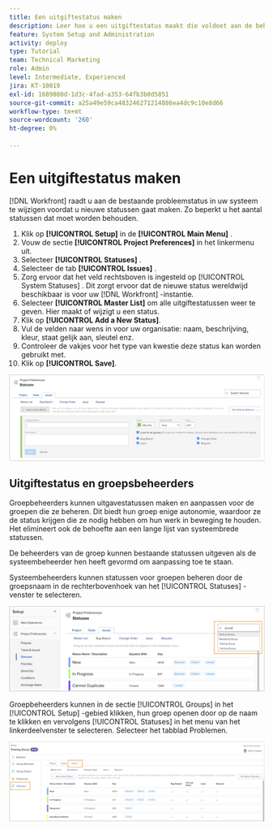 ```yaml
---
title: Een uitgiftestatus maken
description: Leer hoe u een uitgiftestatus maakt die voldoet aan de behoeften van de workflows van uw organisatie.
feature: System Setup and Administration
activity: deploy
type: Tutorial
team: Technical Marketing
role: Admin
level: Intermediate, Experienced
jira: KT-10019
exl-id: 1689080d-1d3c-4fad-a353-64fb3b0d5851
source-git-commit: a25a49e59ca483246271214886ea4dc9c10e8d66
workflow-type: tm+mt
source-wordcount: '260'
ht-degree: 0%

---
```


# Een uitgiftestatus maken

[!DNL Workfront] raadt u aan de bestaande probleemstatus in uw systeem te wijzigen voordat u nieuwe statussen gaat maken. Zo beperkt u het aantal statussen dat moet worden behouden.

1. Klik op **[!UICONTROL Setup]** in de **[!UICONTROL Main Menu]** .
1. Vouw de sectie **[!UICONTROL Project Preferences]** in het linkermenu uit.
1. Selecteer **[!UICONTROL Statuses]** .
1. Selecteer de tab **[!UICONTROL Issues]** .
1. Zorg ervoor dat het veld rechtsboven is ingesteld op [!UICONTROL System Statuses] . Dit zorgt ervoor dat de nieuwe status wereldwijd beschikbaar is voor uw [!DNL Workfront] -instantie.
1. Selecteer **[!UICONTROL Master List]** om alle uitgiftestatussen weer te geven. Hier maakt of wijzigt u een status.
1. Klik op **[!UICONTROL Add a New Status]**.
1. Vul de velden naar wens in voor uw organisatie: naam, beschrijving, kleur, staat gelijk aan, sleutel enz.
1. Controleer de vakjes voor het type van kwestie deze status kan worden gebruikt met.
1. Klik op **[!UICONTROL Save]**.

![ Nieuw statusvenster op [!UICONTROL Statuses] pagina ](assets/admin-fund-create-issue-status.png)

## Uitgiftestatus en groepsbeheerders

Groepbeheerders kunnen uitgavestatussen maken en aanpassen voor de groepen die ze beheren. Dit biedt hun groep enige autonomie, waardoor ze de status krijgen die ze nodig hebben om hun werk in beweging te houden. Het elimineert ook de behoefte aan een lange lijst van systeembrede statussen.

De beheerders van de groep kunnen bestaande statussen uitgeven als de systeembeheerder hen heeft gevormd om aanpassing toe te staan.

Systeembeheerders kunnen statussen voor groepen beheren door de groepsnaam in de rechterbovenhoek van het [!UICONTROL Statuses] -venster te selecteren.

![ het lijstmenu van de Groep op [!UICONTROL Statuses] pagina ](assets/admin-fund-change-group-master-list.png)

Groepbeheerders kunnen in de sectie [!UICONTROL Groups] in het [!UICONTROL Setup] -gebied klikken, hun groep openen door op de naam te klikken en vervolgens [!UICONTROL Statuses] in het menu van het linkerdeelvenster te selecteren. Selecteer het tabblad Problemen.

![[!UICONTROL Statuses] sectie van [!UICONTROL Group] page ](assets/admin-fund-group-issue-statuses.png)

<!---
For detailed information on how managing statuses can be done by group administrators, see these articles:
Create and customize group statuses
Group administrators
--->

<!---
learn more URLs
Issue statuses
Create and customize system-wide statuses
--->
